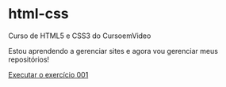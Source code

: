 # html-css
 Curso de HTML5 e CSS3 do CursoemVideo

Estou aprendendo a gerenciar sites e agora vou gerenciar meus repositórios!

<a href="https://paulo-jrfc.github.io/html-css/exercicios/ex001/index.html">Executar o exercício 001</a>